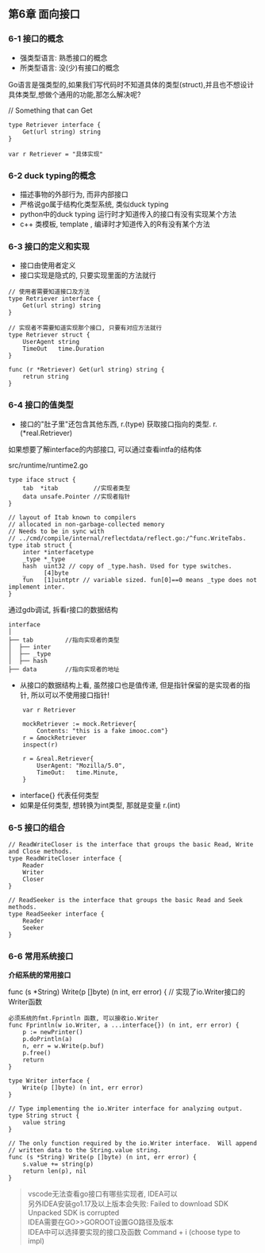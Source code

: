 ## 第6章 面向接口
### 6-1 接口的概念
- 强类型语言: 熟悉接口的概念
- 所类型语言: 没(少)有接口的概念 

Go语言是强类型的,如果我们写代码时不知道具体的类型(struct),并且也不想设计具体类型,想做个通用的功能,那怎么解决呢?  

// Something that can Get 

```
type Retriever interface {
	Get(url string) string
}

var r Retriever = "具体实现"
```

### 6-2 duck typing的概念
- 描述事物的外部行为, 而非内部接口
- 严格说go属于结构化类型系统, 类似duck typing
- python中的duck typing 运行时才知道传入的接口有没有实现某个方法
- c++ 类模板, template <class R> , 编译时才知道传入的R有没有某个方法

### 6-3 接口的定义和实现
- 接口由使用者定义
- 接口实现是隐式的, 只要实现里面的方法就行

```
// 使用者需要知道接口及方法
type Retriever interface {
	Get(url string) string
}

// 实现者不需要知道实现那个接口, 只要有对应方法就行
type Retriever struct {
	UserAgent string
	TimeOut   time.Duration
}

func (r *Retriever) Get(url string) string {
    retrun string
}

```

### 6-4 接口的值类型
- 接口的"肚子里"还包含其他东西, r.(type) 获取接口指向的类型. r.(*real.Retriever)

如果想要了解interface的内部接口, 可以通过查看intfa的结构体  

src/runtime/runtime2.go  
```
type iface struct {
	tab  *itab          //实现者类型
	data unsafe.Pointer //实现者指针
}

// layout of Itab known to compilers
// allocated in non-garbage-collected memory
// Needs to be in sync with
// ../cmd/compile/internal/reflectdata/reflect.go:/^func.WriteTabs.
type itab struct {
	inter *interfacetype
	_type *_type
	hash  uint32 // copy of _type.hash. Used for type switches.
	_     [4]byte
	fun   [1]uintptr // variable sized. fun[0]==0 means _type does not implement inter.
}
```

通过gdb调试, 拆看r接口的数据结构  
```
interface
│
├── tab         //指向实现者的类型
│  ├── inter    
│  ├── _type
│  ├── hash
├── data        //指向实现者的地址
```

- 从接口的数据结构上看, 虽然接口也是值传递, 但是指针保留的是实现者的指针, 所以可以不使用接口指针!  

```
    var r Retriever

	mockRetriever := mock.Retriever{
		Contents: "this is a fake imooc.com"}
	r = &mockRetriever
	inspect(r)

	r = &real.Retriever{
		UserAgent: "Mozilla/5.0",
		TimeOut:   time.Minute,
	}
```

- interface{} 代表任何类型  
- 如果是任何类型, 想转换为int类型, 那就是变量 r.(int) 

### 6-5 接口的组合

```
// ReadWriteCloser is the interface that groups the basic Read, Write and Close methods.
type ReadWriteCloser interface {
	Reader
	Writer
	Closer
}

// ReadSeeker is the interface that groups the basic Read and Seek methods.
type ReadSeeker interface {
	Reader
	Seeker
}
```


### 6-6 常用系统接口
**介绍系统的常用接口**  

func (s *String) Write(p []byte) (n int, err error) { // 实现了io.Writer接口的Writer函数

```
必须系统的fmt.Fprintln 函数, 可以接收io.Writer
func Fprintln(w io.Writer, a ...interface{}) (n int, err error) {
	p := newPrinter()
	p.doPrintln(a)
	n, err = w.Write(p.buf)
	p.free()
	return
}

type Writer interface {
	Write(p []byte) (n int, err error)
}

// Type implementing the io.Writer interface for analyzing output.
type String struct {
	value string
}

// The only function required by the io.Writer interface.  Will append
// written data to the String.value string.
func (s *String) Write(p []byte) (n int, err error) {
	s.value += string(p)
	return len(p), nil
}
```


> vscode无法查看go接口有哪些实现者, IDEA可以  
> 另外IDEA安装go1.17及以上版本会失败: Failed to download SDK Unpacked SDK is corrupted  
> IDEA需要在GO>>GOROOT设置GO路径及版本  
> IDEA中可以选择要实现的接口及函数 Command + i (choose type to impl)

